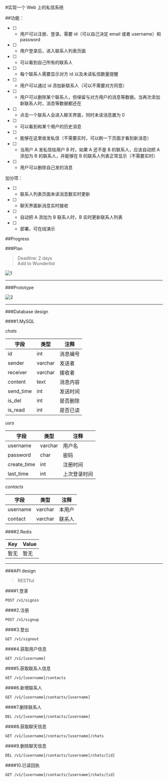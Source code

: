 #实现一个 Web 上的私信系统  

##功能：  

- [ ] * 用户可以注册、登录。需要 id（可以自己决定 email 或者 username）和 password  
- [ ] * 用户登录后，进入联系人列表页面  
- [ ] - 可以看到自己所有的联系人  
- [ ] - 每个联系人需要显示对方 id 以及未读私信数量提醒  
- [ ] - 用户可以通过 id 添加新联系人（可以不需要对方同意）  
- [ ] - 用户可以删除某个联系人，但保留与对方用户的消息等数据。当再次添加新联系人时，消息等数据都还在  
- [ ] * 点击一个联系人会进入聊天界面，同时未读消息置为 0  
- [ ] - 可以看到和某个用户的历史消息  
- [ ] - 能够在这里收发私信（不需要实时，可以刷一下页面才看到新消息）  
- [ ] - 当用户 A 发私信给用户 B 时，如果 A 还不是 B 的联系人，应该自动把 A 添加为 B 的联系人，并能够在 B 的联系人列表正常显示（不需要实时）  
- [ ] - 用户可以删除自己发的消息  

加分项：  

- [ ] * 联系人列表页面未读消息数实时更新  
- [ ] * 聊天界面新消息实时接收  
- [ ] * 自动把 A 添加为 B 联系人时，B 实时更新联系人列表  
- [ ] * 部署，可在线演示  



##Progress  

###Plan  
>Deadline: 2 days  
>Add to Wunderlist  

![1](http://ww1.sinaimg.cn/large/9f47c048gy1fdlms5yaoqj21kw0zk7wh)

---

###Prototype  

![2](http://ww1.sinaimg.cn/large/9f47c048gy1fdlnu5ebs0j21kw16oakv)

---

###Database design  

####1.MySQL  

*chats*

|字段|类型|注释|
|----|----|----|
|id|int|消息编号|
|sender|varchar|发送者|
|receiver|varchar|接收者|
|content|text|消息内容|
|send_time|int|发送时间|
|is_del|int|是否删除|
|is_read|int|是否已读|

*usrs*

|字段|类型|注释|
|----|----|----|
|username|varchar|用户名|
|password|char|密码|
|create_time|int|注册时间|
|last_time|int|上次登录时间

*contacts*

|字段|类型|注释|
|----|----|----|
|username|varchar|本用户|
|contact|varchar|联系人|

####2.Redis

|Key|Value|
|----|----|
|暂无|暂无|

---

###API design  
>RESTful

####1.登录
```
POST /v1/signin
```  

####2.注册  
```
POST /v1/signup
```

####3.登出
```
GET /v1/signout
```

####4.获取用户信息  
```
GET /v1/[username]
```

####5.获取联系人信息
```
GET /v1/[username]/contacts
```

####6.新增联系人
```
GET /v1/[username]/contacts/[username]
```

####7.删除联系人
```
DEL /v1/[username]/contacts/[username]  
```

####8.获取聊天信息  
```
GET /v1/[username]/contacts/[username]/chats
```

####9.删除聊天信息
```
DEL /v1/[username]/contacts/[username]/chats/[id]
```

####10.已读回执
```
GET /v1/[username]/contacts/[username]/chats/[id]
```
